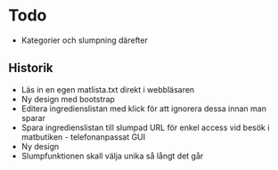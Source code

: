 # Todo

- Kategorier och slumpning därefter

## Historik

- Läs in en egen matlista.txt direkt i webbläsaren
- Ny design med bootstrap
- Editera ingredienslistan med klick för att ignorera dessa
innan man sparar
- Spara ingredienslistan till slumpad URL för enkel access
vid besök i matbutiken - telefonanpassat GUI
- Ny design
- Slumpfunktionen skall välja unika så långt det går
